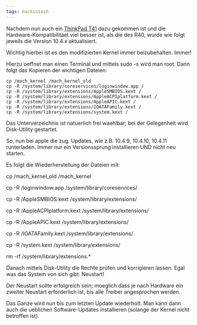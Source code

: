 ```yaml
---
tags: hackintosh
---
```

Nachdem nun auch ein [ThinkPad T41](http://thinkwiki.de/T41) dazu gekommen ist und die Hardware-Kompatibilitaet viel besser ist, als die des R40, wurde wie folgt jeweils die Version 10.4.x aktualisiert.

Wichtig hierbei ist es den modifizierten Kernel immer beizubehalten. Immer!

Hierzu oeffnet man einen Terminal und mittels sudo -s wird man root. Dann folgt das Kopieren der wichtigen Dateien:
```
cp /mach_kernel /mach_kernel_old
cp -R /system/library/coreservices/loginwindow.app /
cp -R /system/library/extensions/AppleSMBIOS.kext /
cp -R /system/library/extensions/AppleACPIplatform.kext /
cp -R /system/library/extensions/AppleAPIC.kext /
cp -R /system/library/extensions/IOATAFamily.kext /
cp -R /system/library/extensions/system.kext /
```
Das Unterverzeichnis ist natuerlich frei waehlbar; bei der Gelegenheit wird Disk-Utility gestartet.

So, nun bei apple die zug. Updates, wie z.B. 10.4.9, 10.4.10, 10.4.11 runterladen. Immer nur ein Versionssprung installieren UND nicht neu starten.

Es folgt die Wiederherstellung der Dateien mit:

cp /mach_kernel_old /mach_kernel

cp -R /loginwindow.app /system/library/coreservices/

cp -R /AppleSMBIOS.kext /system/library/extensions/

cp -R /AppleACPIplatform.kext /system/library/extensions/

cp -R /AppleAPIC.kext /system/library/extensions/

cp -R /IOATAFamily.kext /system/library/extensions/

cp -R /system.kext /system/library/extensions/

rm -rf /system/library/extensions.*

Danach mittels Disk-Utility die Rechte prüfen und korrigieren lassen. Egal was das System von sich gibt. Neustart!

Der Neustart sollte erfolgreich sein; moeglich dass je nach Hardware ein zweiter Neustart erforderlich ist, bis alle Treiber angesprochen werden.

Das Ganze wird nun bis zum letzten Update wiederholt. Man kann dann auch die ueblichen Software-Updates installieren (solange der Kernel nicht betroffen ist).
